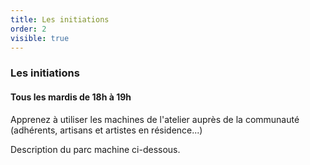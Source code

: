 ```yaml
---
title: Les initiations
order: 2
visible: true
---
```

### Les initiations 
#### Tous les mardis de 18h à 19h
Apprenez à utiliser les machines de l'atelier auprès de la communauté (adhérents, artisans et artistes en résidence...)

Description du parc machine ci-dessous.